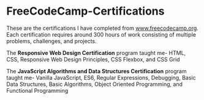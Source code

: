 # FreeCodeCamp-Certifications
These are the certifications I have completed from www.freecodecamp.org. Each certification requires around 300 hours of work consisting of multiple problems, challenges, and projects.

The <b>Responsive Web Design Certification</b> program taught me-
  HTML,
  CSS,
  Responsive Web Design Principles,
  CSS Flexbox,
  and CSS Grid

The <b>JavaScript Algorithms and Data Structures Certification</b> program taught me-
  Vanilla JavaScript,
  ES6,
  Regular Expressions,
  Debugging,
  Basic Data Structures,
  Basic Algorithms,
  Object Oriented Programming,
  and Functional Programming
